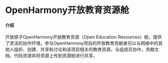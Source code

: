 # OpenHarmony开放教育资源舱

#### 介绍
开放原子OpenHarmony开放教育资源（Open Education Resources）舱，提供了灵活的协作环境，参与OpenHarmony项目的开放教育贡献者可以与网络中的其他人组织、创建、共享和讨论和该项目相关的教育资源，与组成员协作，贡献文档、代码资源并将资源上传到资源舱进行共享。

